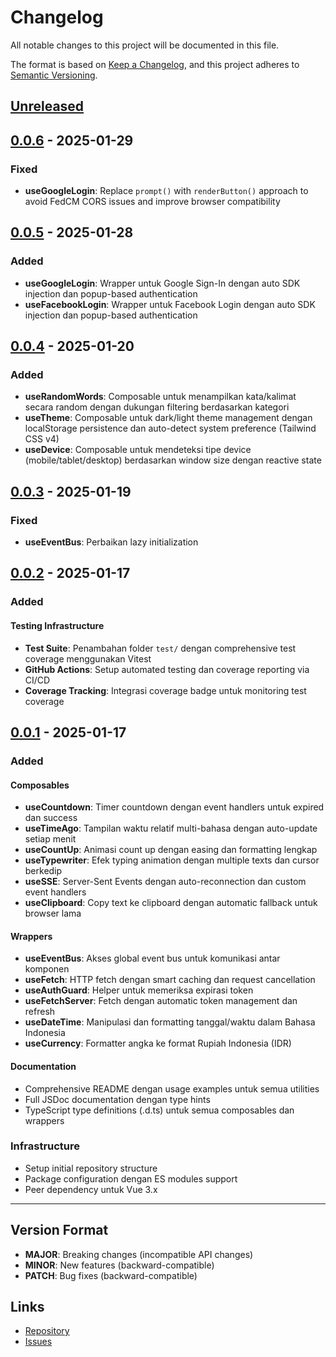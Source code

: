 # Changelog

All notable changes to this project will be documented in this file.

The format is based on [Keep a Changelog](https://keepachangelog.com/en/1.0.0/),
and this project adheres to [Semantic Versioning](https://semver.org/spec/v2.0.0.html).

## [Unreleased]

## [0.0.6] - 2025-01-29

### Fixed
- **useGoogleLogin**: Replace `prompt()` with `renderButton()` approach to avoid FedCM CORS issues and improve browser compatibility

## [0.0.5] - 2025-01-28

### Added
- **useGoogleLogin**: Wrapper untuk Google Sign-In dengan auto SDK injection dan popup-based authentication
- **useFacebookLogin**: Wrapper untuk Facebook Login dengan auto SDK injection dan popup-based authentication

## [0.0.4] - 2025-01-20

### Added
- **useRandomWords**: Composable untuk menampilkan kata/kalimat secara random dengan dukungan filtering berdasarkan kategori
- **useTheme**: Composable untuk dark/light theme management dengan localStorage persistence dan auto-detect system preference (Tailwind CSS v4)
- **useDevice**: Composable untuk mendeteksi tipe device (mobile/tablet/desktop) berdasarkan window size dengan reactive state

## [0.0.3] - 2025-01-19

### Fixed
- **useEventBus**: Perbaikan lazy initialization

## [0.0.2] - 2025-01-17

### Added

#### Testing Infrastructure
- **Test Suite**: Penambahan folder `test/` dengan comprehensive test coverage menggunakan Vitest
- **GitHub Actions**: Setup automated testing dan coverage reporting via CI/CD
- **Coverage Tracking**: Integrasi coverage badge untuk monitoring test coverage

## [0.0.1] - 2025-01-17

### Added

#### Composables
- **useCountdown**: Timer countdown dengan event handlers untuk expired dan success
- **useTimeAgo**: Tampilan waktu relatif multi-bahasa dengan auto-update setiap menit
- **useCountUp**: Animasi count up dengan easing dan formatting lengkap
- **useTypewriter**: Efek typing animation dengan multiple texts dan cursor berkedip
- **useSSE**: Server-Sent Events dengan auto-reconnection dan custom event handlers
- **useClipboard**: Copy text ke clipboard dengan automatic fallback untuk browser lama

#### Wrappers
- **useEventBus**: Akses global event bus untuk komunikasi antar komponen
- **useFetch**: HTTP fetch dengan smart caching dan request cancellation
- **useAuthGuard**: Helper untuk memeriksa expirasi token
- **useFetchServer**: Fetch dengan automatic token management dan refresh
- **useDateTime**: Manipulasi dan formatting tanggal/waktu dalam Bahasa Indonesia
- **useCurrency**: Formatter angka ke format Rupiah Indonesia (IDR)

#### Documentation
- Comprehensive README dengan usage examples untuk semua utilities
- Full JSDoc documentation dengan type hints
- TypeScript type definitions (.d.ts) untuk semua composables dan wrappers

### Infrastructure
- Setup initial repository structure
- Package configuration dengan ES modules support
- Peer dependency untuk Vue 3.x

---

## Version Format

- **MAJOR**: Breaking changes (incompatible API changes)
- **MINOR**: New features (backward-compatible)
- **PATCH**: Bug fixes (backward-compatible)

## Links

- [Repository](https://github.com/ibnushahraa/vue3-utils)
- [Issues](https://github.com/ibnushahraa/vue3-utils/issues)

[Unreleased]: https://github.com/ibnushahraa/vue3-utils/compare/v0.0.6...HEAD
[0.0.6]: https://github.com/ibnushahraa/vue3-utils/compare/v0.0.5...v0.0.6
[0.0.5]: https://github.com/ibnushahraa/vue3-utils/compare/v0.0.4...v0.0.5
[0.0.4]: https://github.com/ibnushahraa/vue3-utils/compare/v0.0.3...v0.0.4
[0.0.3]: https://github.com/ibnushahraa/vue3-utils/compare/v0.0.2...v0.0.3
[0.0.2]: https://github.com/ibnushahraa/vue3-utils/compare/v0.0.1...v0.0.2
[0.0.1]: https://github.com/ibnushahraa/vue3-utils/releases/tag/v0.0.1
